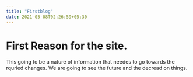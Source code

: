 ```yaml
---
title: "Firstblog"
date: 2021-05-08T02:26:59+05:30
---
```


# First Reason for the site. 

This going to be a nature of information that needes to go towards the rquried changes. 
We are going to see the future and the decread on things.

